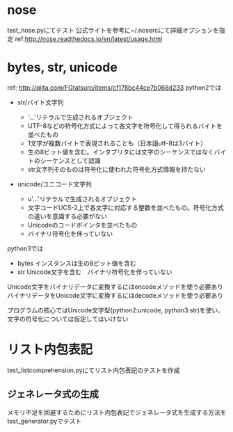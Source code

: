 # nose
test_nose.pyにてテスト
公式サイトを参考に~/.nosercにて詳細オプションを指定
ref:http://nose.readthedocs.io/en/latest/usage.html

# bytes, str, unicode
ref:
 http://qiita.com/FGtatsuro/items/cf178bc44ce7b068d233
python2では
* str/バイト文字列
  - '...'リテラルで生成されるオブジェクト
  - UTF-8などの符号化方式によって各文字を符号化して得られるバイトを並べたもの
  - 1文字が複数バイトで表現されることも（日本語utf-8は3バイト）
  - 生の8ビット値を含む。インタプリタには文字のシーケンスではなくバイトのシーケンスとして認識
  - str文字列そのものは符号化に使われた符号化方式情報を持たない
  
* unicode/ユニコード文字列
  - u'...'リテラルで生成されるオブジェクト
  - 文字コードUCS-2上で各文字に対応する整数を並べたもの。符号化方式の違いを意識する必要がない
  - Unicodeのコードポインタを並べたもの
  - バイナリ符号化を伴っていない

python3では
- bytes インスタンスは生の8ビット値を含む
- str Unicode文字を含む　バイナリ符号化を伴っていない

Unicode文字をバイナリデータに変換するにはencodeメソッドを使う必要あり
バイナリデータをUnicode文字に変換するにはdecodeメソッドを使う必要あり

プログラムの核心ではUnicode文字型(python2:unicode, python3:str)を使い、
文字の符号化については仮定してはいけない

# リスト内包表記
test_listcomprehension.pyにてリスト内包表記のテストを作成

## ジェネレータ式の生成
メモリ不足を回避するためにリスト内包表記でジェネレータ式を生成する方法をtest_generator.pyでテスト

